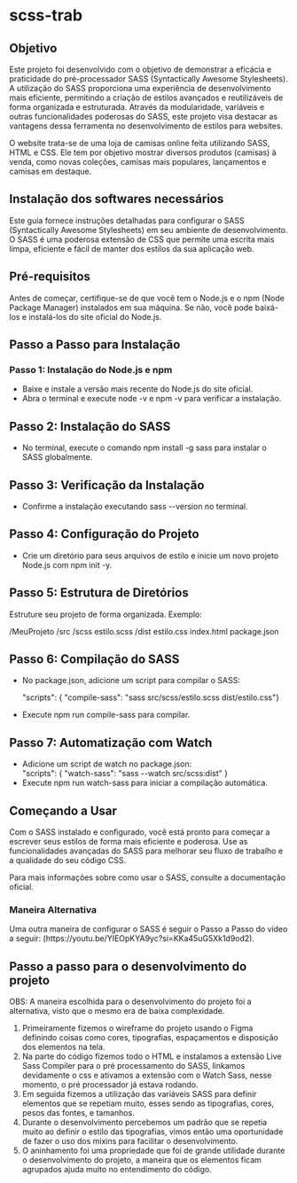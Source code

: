 # scss-trab

## Objetivo

<p>
    Este projeto foi desenvolvido com o objetivo de demonstrar a eficácia e praticidade do pré-processador SASS (Syntactically Awesome Stylesheets). A utilização do SASS proporciona uma experiência de desenvolvimento mais eficiente, permitindo a criação de estilos avançados e reutilizáveis de forma organizada e estruturada. Através da modularidade, variáveis e outras funcionalidades poderosas do SASS, este projeto visa destacar as vantagens dessa ferramenta no desenvolvimento de estilos para websites. 
</p>

<p>
    O website trata-se de uma loja de camisas online feita utilizando SASS, HTML e CSS. Ele tem por objetivo mostrar diversos produtos (camisas) à venda, como novas coleções, camisas mais populares, lançamentos e camisas em destaque.
</p>

## Instalação dos softwares necessários

<p>
    Este guia fornece instruções detalhadas para configurar o SASS (Syntactically Awesome Stylesheets) em seu ambiente de desenvolvimento. O SASS é uma poderosa extensão de CSS que permite uma escrita mais limpa, eficiente e fácil de manter dos estilos da sua aplicação web.
</p>

<h2>
    Pré-requisitos
</h2>

<p>
    Antes de começar, certifique-se de que você tem o Node.js e o npm (Node Package Manager) instalados em sua máquina. Se não, você pode baixá-los e instalá-los do site oficial do Node.js.
</p>

<h2>
    Passo a Passo para Instalação
</h2>

<h3>
    Passo 1: Instalação do Node.js e npm
</h3>

<ul>
    <li>Baixe e instale a versão mais recente do Node.js do site oficial.</li>
    <li>Abra o terminal e execute node -v e npm -v para verificar a instalação.</li>
</ul>

<h2>
    Passo 2: Instalação do SASS
</h2>

<ul>
    <li>No terminal, execute o comando npm install -g sass para instalar o SASS globalmente.</li>
</ul>

<h2>
    Passo 3: Verificação da Instalação
</h2>

<ul>
    <li>Confirme a instalação executando sass --version no terminal.</li>
</ul>

<h2>Passo 4: Configuração do Projeto</h2>

<ul>
    <li>Crie um diretório para seus arquivos de estilo e inicie um novo projeto Node.js com npm init -y.</li>
</ul>

<h2>Passo 5: Estrutura de Diretórios</h2>

<p>Estruture seu projeto de forma organizada. Exemplo: </p>
<p>/MeuProjeto
  /src
    /scss
      estilo.scss
  /dist
    estilo.css
  index.html
  package.json</p>

  <h2>Passo 6: Compilação do SASS</h2>

  <ul>
      <li>No package.json, adicione um script para compilar o SASS:</li>
      <p>"scripts": {
      "compile-sass": "sass src/scss/estilo.scss dist/estilo.css"}</p>
        <li>Execute npm run compile-sass para compilar.</li>
  </ul>

<h2>
    Passo 7: Automatização com Watch
</h2>

<ul>
    <li>Adicione um script de watch no package.json:</li>
    "scripts": {
  "watch-sass": "sass --watch src/scss:dist"
}
    <li>Execute npm run watch-sass para iniciar a compilação automática.</li>
</ul>

<h2>Começando a Usar</h2>

<p>Com o SASS instalado e configurado, você está pronto para começar a escrever seus estilos de forma mais eficiente e poderosa. Use as funcionalidades avançadas do SASS para melhorar seu fluxo de trabalho e a qualidade do seu código CSS.</p>
<p>Para mais informações sobre como usar o SASS, consulte a documentação oficial.</p>

<h3>Maneira Alternativa</h3> 

<p>Uma outra maneira de configurar o SASS é seguir o Passo a Passo do vídeo a seguir: (https://youtu.be/YIEOpKYA9yc?si=KKa45uG5Xk1d9od2). </p>

## Passo a passo para o desenvolvimento do projeto
<p>OBS: A maneira escolhida para o desenvolvimento do projeto foi a alternativa, visto que o mesmo era de baixa complexidade.</p>
<ol>
    <li>Primeiramente fizemos o wireframe do projeto usando o Figma definindo coisas como cores, tipografias, espaçamentos e disposição dos elementos na tela.</li>
    <li>Na parte do código fizemos todo o HTML e instalamos a extensão Live Sass Compiler para o pré processamento do SASS, linkamos devidamente o css e ativamos a extensão com o Watch Sass, nesse momento, o pré processador já estava rodando.</li>
    <li>Em seguida fizemos a utilização das variáveis SASS para definir elementos que se repetiam muito, esses sendo as tipografias, cores, pesos das fontes, e tamanhos.</li>
    <li>Durante o desenvolvimento percebemos um padrão que se repetia muito ao definir o estilo das tipografias, vimos então uma oportunidade de fazer o uso dos mixins para facilitar o desenvolvimento.</li>
    <li>O aninhamento foi uma propriedade que foi de grande utilidade durante o desenvolvimento do projeto, a maneira que os elementos ficam agrupados ajuda muito no entendimento do código.</li>
</ol>
